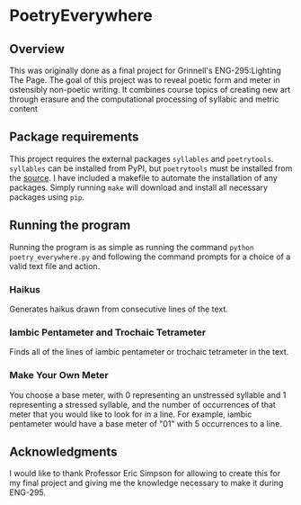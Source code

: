 # PoetryEverywhere

## Overview
This was originally done as a final project for Grinnell's ENG-295:Lighting The Page. The goal of this project was to reveal poetic form and meter in ostensibly non-poetic writing. It combines course topics of creating new art through erasure and the computational processing of syllabic and metric content

## Package requirements
This project requires the external packages `syllables` and `poetrytools`. `syllables` can be installed from PyPI, but `poetrytools` must be installed from the [source](https://github.com/hyperreality/Poetry-Tools). I have included a makefile to automate the installation of any packages. Simply running `make` will download and install all necessary packages using `pip`.

## Running the program
Running the program is as simple as running the command `python poetry_everywhere.py` and following the command prompts for a choice of a valid text file and action.

### Haikus
Generates haikus drawn from consecutive lines of the text.

### Iambic Pentameter and Trochaic Tetrameter
Finds all of the lines of iambic pentameter or trochaic tetrameter in the text.

### Make Your Own Meter
You choose a base meter, with 0 representing an unstressed syllable and 1 representing a stressed syllable, and the number of occurrences of that meter that you would like
to look for in a line. For example, iambic pentameter would have a base meter of "01" with 5 occurrences to a line.

## Acknowledgments
I would like to thank Professor Eric Simpson for allowing to create this for my final project and giving me the knowledge necessary to make it during ENG-295.  
